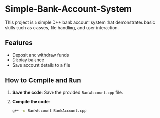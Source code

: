 # Simple-Bank-Account-System
This project is a simple C++ bank account system that demonstrates basic skills such as classes, file handling, and user interaction.

## Features

- Deposit and withdraw funds
- Display balance
- Save account details to a file

## How to Compile and Run

1. **Save the code**: Save the provided `BankAccount.cpp` file.

2. **Compile the code**:
   ```bash
   g++ -o BankAccount BankAccount.cpp

